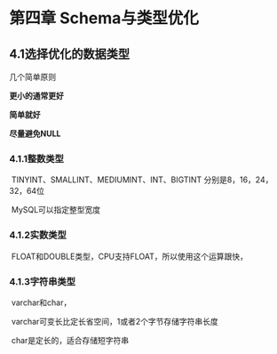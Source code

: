 # 第四章 Schema与类型优化

## 4.1选择优化的数据类型

几个简单原则

**更小的通常更好**

**简单就好**

**尽量避免NULL**

### 4.1.1整数类型

​	TINYINT、SMALLINT、MEDIUMINT、INT、BIGTINT 分别是8，16，24，32，64位

​	MySQL可以指定整型宽度

### 4.1.2实数类型

​	FLOAT和DOUBLE类型，CPU支持FLOAT，所以使用这个运算跟快，

### 4.1.3字符串类型

​	varchar和char，

​	varchar可变长比定长省空间，1或者2个字节存储字符串长度

​	char是定长的，适合存储短字符串



​	